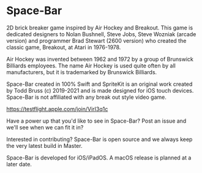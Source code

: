 # Space-Bar
2D brick breaker game inspired by Air Hockey and Breakout. This game is dedicated designers to Nolan Bushnell, Steve Jobs, Steve Wozniak (arcade version) and programmer Brad Stewart (2600 version) who created the classic game, Breakout, at Atari in 1976-1978. 

Air Hockey was invented between 1962 and 1972 by a group of Brunswick Billiards employees. The name Air Hockey is used quite often by all manufacturers, but it is trademarked by Brunswick Billiards. 

Space-Bar created in 100% Swift and SpriteKit is an original work created by Todd Bruss (c) 2019-2021 and is made designed for iOS touch devices. Space-Bar is not affiliated with any break out style video game.

https://testflight.apple.com/join/VirI3q1c

Have a power up that you'd like to see in Space-Bar? Post an issue and we'll see when we can fit it in?

Interested in contributing? Space-Bar is open source and we always keep the very latest build in Master.

Space-Bar is developed for iOS/iPadOS. A macOS release is planned at a later date.
